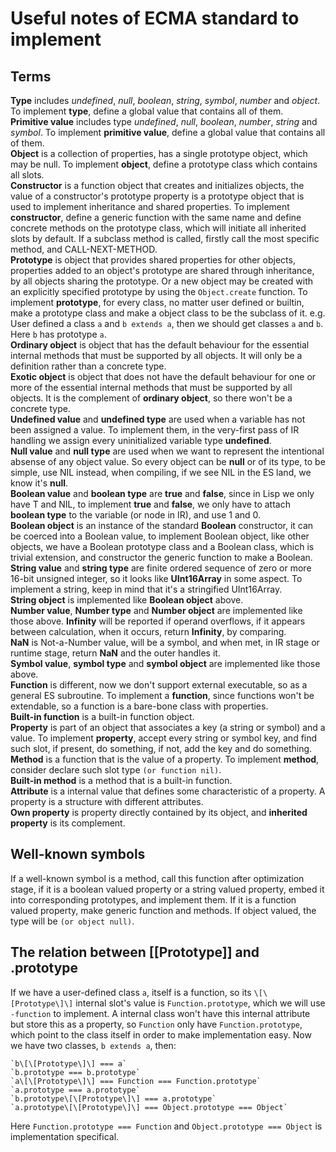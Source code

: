 # Useful notes of ECMA standard to implement

## Terms
**Type** includes *undefined*, *null*, *boolean*, *string*, *symbol*, *number*
and *object*. To implement **type**, define a global value that contains all of
them.  
**Primitive value** includes type *undefined*, *null*, *boolean*, *number*,
*string* and *symbol*. To implement **primitive value**, define a global value
that contains all of them.  
**Object** is a collection of properties, has a single prototype object, which
may be null. To implement **object**, define a prototype class which contains
all slots.  
**Constructor** is a function object that creates and initializes objects,
the value of a constructor's prototype property is a prototype object that is
used to implement inheritance and shared properties. To implement
**constructor**, define a generic function with the same name and define
concrete methods on the prototype class, which will initiate all inherited
slots by default. If a subclass method is called, firstly call the most
specific method, and CALL-NEXT-METHOD.  
**Prototype** is object that provides shared properties for other objects,
properties added to an object's prototype are shared through inheritance, by
all objects sharing the prototype. Or a new object may be created with an
explicitly specified prototype by using the `Object.create` function.
To implement **prototype**, for every class, no matter user defined or builtin,
make a prototype class and make a object class to be the subclass of it. e.g.
User defined a class `a` and `b extends a`, then we should get classes
`a` and `b`. Here `b` has prototype `a`.  
**Ordinary object** is object that has the default behaviour for the essential
internal methods that must be supported by all objects. It will only be a
definition rather than a concrete type.  
**Exotic object** is object that does not have the default behaviour for one
or more of the essential internal methods that must be supported by all
objects. It is the complement of **ordinary object**, so there won't be a
concrete type.  
**Undefined value** and **undefined type** are used when a variable has not
been assigned a value. To implement them, in the very-first pass of IR handling
we assign every uninitialized variable type **undefined**.  
**Null value** and **null type** are used when we want to represent the
intentional absense of any object value. So every object can be **null** or
of its type, to be simple, use NIL instead, when compiling, if we see NIL in
the ES land, we know it's **null**.  
**Boolean value** and **boolean type** are **true** and **false**, since in
Lisp we only have T and NIL, to implement **true** and **false**, we only have
to attach **boolean type** to the variable (or node in IR), and use 1 and 0.  
**Boolean object** is an instance of the standard **Boolean** constructor,
it can be coerced into a Boolean value, to implement Boolean object, like other
objects, we have a Boolean prototype class and a Boolean class, which is
trivial extension, and constructor the generic function to make a Boolean.  
**String value** and **string type** are finite ordered sequence of zero or
more 16-bit unsigned integer, so it looks like **UInt16Array** in some aspect.
To implement a string, keep in mind that it's a stringified UInt16Array.  
**String object** is implemented like **Boolean object** above.  
**Number value**, **Number type** and **Number object** are implemented like
those above.
**Infinity** will be reported if operand overflows, if it appears between
calculation, when it occurs, return **Infinity**, by comparing.  
**NaN** is Not-a-Number value, will be a symbol, and when met, in IR stage
or runtime stage, return **NaN** and the outer handles it.  
**Symbol value**, **symbol type** and **symbol object** are implemented like
those above.  
**Function** is different, now we don't support external executable, so as a
general ES subroutine. To implement a **function**, since functions won't be
extendable, so a function is a bare-bone class with properties.  
**Built-in function** is a built-in function object.  
**Property** is part of an object that associates a key (a string or symbol)
and a value. To implement **property**, accept every string or symbol key, and
find such slot, if present, do something, if not, add the key and do something.  
**Method** is a function that is the value of a property. To implement
**method**, consider declare such slot type `(or function nil)`.  
**Built-in method** is a method that is a built-in function.  
**Attribute** is a internal value that defines some characteristic of a
property. A property is a structure with different attributes.  
**Own property** is property directly contained by its object, and
**inherited property** is its complement.

## Well-known symbols
If a well-known symbol is a method, call this function after optimization
stage, if it is a boolean valued property or a string valued property,
embed it into corresponding prototypes, and implement them. If it is a function
valued property, make generic function and methods. If object valued, the type
will be `(or object null)`.

## The relation between \[\[Prototype\]\] and .prototype
If we have a user-defined class `a`, itself is a function, so its
`\[\[Prototype\]\]` internal slot's value is `Function.prototype`, which we
will use `-function` to implement. A internal class won't have this internal
attribute but store this as a property, so `Function` only have
`Function.prototype`, which point to the class itself in order to make
implementation easy. Now we have two classes, `b extends a`, then:  

    `b\[\[Prototype\]\] === a`
	`b.prototype === b.prototype`
	`a\[\[Prototype\]\] === Function === Function.prototype`
	`a.prototype === a.prototype`
	`b.prototype\[\[Prototype\]\] === a.prototype`
	`a.prototype\[\[Prototype\]\] === Object.prototype === Object`

Here `Function.prototype === Function` and `Object.prototype === Object` is
implementation specifical.
